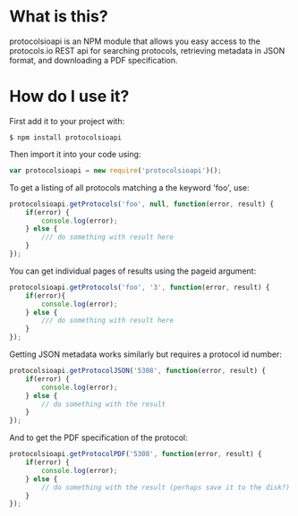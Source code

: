 # What is this?
protocolsioapi is an NPM module that allows you easy access to the protocols.io REST api for searching protocols, retrieving metadata in JSON format, and downloading a PDF specification.

# How do I use it?

First add it to your project with:

```$ npm install protocolsioapi```

Then import it into your code using:

```javascript
var protocolsioapi = new require('protocolsioapi')();
```

To get a listing of all protocols matching a the keyword 'foo', use:

```javascript
protocolsioapi.getProtocols('foo', null, function(error, result) {
	if(error) {
		console.log(error);
	} else {
		/// do something with result here
	}
});
```

You can get individual pages of results using the pageid argument:

```javascript
protocolsioapi.getProtocols('foo', '3', function(error, result) {
	if(error){
		console.log(error);
	} else {
		/// do something with result here
	}
});
```

Getting JSON metadata works similarly but requires a protocol id number:

```javascript
protocolsioapi.getProtocolJSON('5308', function(error, result) {
	if(error) {
		console.log(error);
	} else {
		// do something with the result
	}
});
```

And to get the PDF specification of the protocol:

```javascript
protocolsioapi.getProtocolPDF('5308', function(error, result) {
	if(error) {
		console.log(error);
	} else {
		// do something with the result (perhaps save it to the disk?)
	}
});
```
